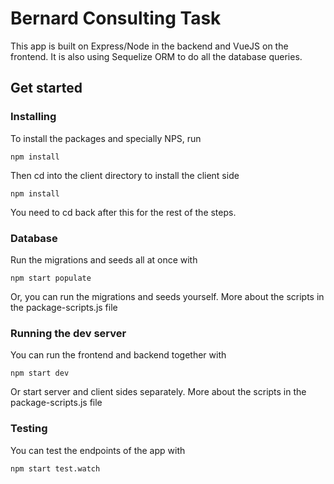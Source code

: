 # Bernard Consulting Task

This app is built on Express/Node in the backend and VueJS on the frontend. It is also using Sequelize ORM to do all the database queries.

## Get started

### Installing

To install the packages and specially NPS, run

```
npm install
```

Then cd into the client directory
to install the client side

```
npm install
```

You need to cd back after this for the rest of the steps.

### Database

Run the migrations and seeds all at once with

```
npm start populate
```

Or, you can run the migrations and seeds yourself. More about the scripts in the package-scripts.js file

### Running the dev server

You can run the frontend and backend together with

```
npm start dev
```

Or start server and client sides separately. More about the scripts in the package-scripts.js file

### Testing

You can test the endpoints of the app with

```
npm start test.watch
```
